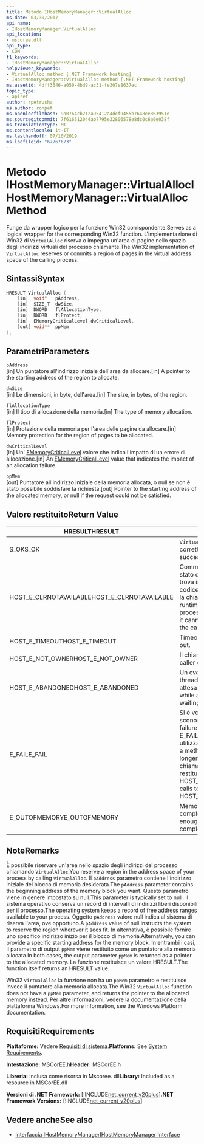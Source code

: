 ```yaml
---
title: Metodo IHostMemoryManager::VirtualAlloc
ms.date: 03/30/2017
api_name:
- IHostMemoryManager.VirtualAlloc
api_location:
- mscoree.dll
api_type:
- COM
f1_keywords:
- IHostMemoryManager::VirtualAlloc
helpviewer_keywords:
- VirtualAlloc method [.NET Framework hosting]
- IHostMemoryManager::VirtualAlloc method [.NET Framework hosting]
ms.assetid: 4dff3646-a050-4bd9-ac31-fe307e8637ec
topic_type:
- apiref
author: rpetrusha
ms.author: ronpet
ms.openlocfilehash: 9a0764cb212a95412a4dcf9455b7648ee863951e
ms.sourcegitcommit: 7f616512044ab7795e32806578e8dc0c6a0e038f
ms.translationtype: MT
ms.contentlocale: it-IT
ms.lasthandoff: 07/10/2019
ms.locfileid: "67767673"
---
```

# <a name="ihostmemorymanagervirtualalloc-method"></a><span data-ttu-id="1c190-102">Metodo IHostMemoryManager::VirtualAlloc</span><span class="sxs-lookup"><span data-stu-id="1c190-102">IHostMemoryManager::VirtualAlloc Method</span></span>
<span data-ttu-id="1c190-103">Funge da wrapper logico per la funzione Win32 corrispondente.</span><span class="sxs-lookup"><span data-stu-id="1c190-103">Serves as a logical wrapper for the corresponding Win32 function.</span></span> <span data-ttu-id="1c190-104">L'implementazione di Win32 di `VirtualAlloc` riserva o impegna un'area di pagine nello spazio degli indirizzi virtuali del processo chiamante.</span><span class="sxs-lookup"><span data-stu-id="1c190-104">The Win32 implementation of `VirtualAlloc` reserves or commits a region of pages in the virtual address space of the calling process.</span></span>  
  
## <a name="syntax"></a><span data-ttu-id="1c190-105">Sintassi</span><span class="sxs-lookup"><span data-stu-id="1c190-105">Syntax</span></span>  
  
```cpp  
HRESULT VirtualAlloc (  
    [in]  void*   pAddress,  
    [in]  SIZE_T  dwSize,  
    [in]  DWORD   flAllocationType,  
    [in]  DWORD   flProtect,  
    [in]  EMemoryCriticalLevel dwCriticalLevel,  
    [out] void**  ppMem  
);  
```  
  
## <a name="parameters"></a><span data-ttu-id="1c190-106">Parametri</span><span class="sxs-lookup"><span data-stu-id="1c190-106">Parameters</span></span>  
 `pAddress`  
 <span data-ttu-id="1c190-107">[in] Un puntatore all'indirizzo iniziale dell'area da allocare.</span><span class="sxs-lookup"><span data-stu-id="1c190-107">[in] A pointer to the starting address of the region to allocate.</span></span>  
  
 `dwSize`  
 <span data-ttu-id="1c190-108">[in] Le dimensioni, in byte, dell'area.</span><span class="sxs-lookup"><span data-stu-id="1c190-108">[in] The size, in bytes, of the region.</span></span>  
  
 `flAllocationType`  
 <span data-ttu-id="1c190-109">[in] Il tipo di allocazione della memoria.</span><span class="sxs-lookup"><span data-stu-id="1c190-109">[in] The type of memory allocation.</span></span>  
  
 `flProtect`  
 <span data-ttu-id="1c190-110">[in] Protezione della memoria per l'area delle pagine da allocare.</span><span class="sxs-lookup"><span data-stu-id="1c190-110">[in] Memory protection for the region of pages to be allocated.</span></span>  
  
 `dwCriticalLevel`  
 <span data-ttu-id="1c190-111">[in] Un' [EMemoryCriticalLevel](../../../../docs/framework/unmanaged-api/hosting/ememorycriticallevel-enumeration.md) valore che indica l'impatto di un errore di allocazione.</span><span class="sxs-lookup"><span data-stu-id="1c190-111">[in] An [EMemoryCriticalLevel](../../../../docs/framework/unmanaged-api/hosting/ememorycriticallevel-enumeration.md) value that indicates the impact of an allocation failure.</span></span>  
  
 `ppMem`  
 <span data-ttu-id="1c190-112">[out] Puntatore all'indirizzo iniziale della memoria allocata, o null se non è stato possibile soddisfare la richiesta.</span><span class="sxs-lookup"><span data-stu-id="1c190-112">[out] Pointer to the starting address of the allocated memory, or null if the request could not be satisfied.</span></span>  
  
## <a name="return-value"></a><span data-ttu-id="1c190-113">Valore restituito</span><span class="sxs-lookup"><span data-stu-id="1c190-113">Return Value</span></span>  
  
|<span data-ttu-id="1c190-114">HRESULT</span><span class="sxs-lookup"><span data-stu-id="1c190-114">HRESULT</span></span>|<span data-ttu-id="1c190-115">Descrizione</span><span class="sxs-lookup"><span data-stu-id="1c190-115">Description</span></span>|  
|-------------|-----------------|  
|<span data-ttu-id="1c190-116">S_OK</span><span class="sxs-lookup"><span data-stu-id="1c190-116">S_OK</span></span>|<span data-ttu-id="1c190-117">`VirtualAlloc` stato restituito correttamente.</span><span class="sxs-lookup"><span data-stu-id="1c190-117">`VirtualAlloc` returned successfully.</span></span>|  
|<span data-ttu-id="1c190-118">HOST_E_CLRNOTAVAILABLE</span><span class="sxs-lookup"><span data-stu-id="1c190-118">HOST_E_CLRNOTAVAILABLE</span></span>|<span data-ttu-id="1c190-119">Common language runtime (CLR) non è stato caricato in un processo oppure si trova in uno stato in cui non può eseguire codice gestito o elaborare correttamente la chiamata.</span><span class="sxs-lookup"><span data-stu-id="1c190-119">The common language runtime (CLR) has not been loaded into a process, or the CLR is in a state in which it cannot run managed code or process the call successfully.</span></span>|  
|<span data-ttu-id="1c190-120">HOST_E_TIMEOUT</span><span class="sxs-lookup"><span data-stu-id="1c190-120">HOST_E_TIMEOUT</span></span>|<span data-ttu-id="1c190-121">Timeout della chiamata.</span><span class="sxs-lookup"><span data-stu-id="1c190-121">The call timed out.</span></span>|  
|<span data-ttu-id="1c190-122">HOST_E_NOT_OWNER</span><span class="sxs-lookup"><span data-stu-id="1c190-122">HOST_E_NOT_OWNER</span></span>|<span data-ttu-id="1c190-123">Il chiamante non possiede il blocco.</span><span class="sxs-lookup"><span data-stu-id="1c190-123">The caller does not own the lock.</span></span>|  
|<span data-ttu-id="1c190-124">HOST_E_ABANDONED</span><span class="sxs-lookup"><span data-stu-id="1c190-124">HOST_E_ABANDONED</span></span>|<span data-ttu-id="1c190-125">Un evento è stato annullato durante un thread bloccato o fiber è rimasta in attesa su di esso.</span><span class="sxs-lookup"><span data-stu-id="1c190-125">An event was canceled while a blocked thread or fiber was waiting on it.</span></span>|  
|<span data-ttu-id="1c190-126">E_FAIL</span><span class="sxs-lookup"><span data-stu-id="1c190-126">E_FAIL</span></span>|<span data-ttu-id="1c190-127">Si è verificato un errore irreversibile sconosciuto.</span><span class="sxs-lookup"><span data-stu-id="1c190-127">An unknown catastrophic failure occurred.</span></span> <span data-ttu-id="1c190-128">Quando un metodo di E_FAIL viene restituito, CLR non è più utilizzabile all'interno del processo.</span><span class="sxs-lookup"><span data-stu-id="1c190-128">When a method returns E_FAIL, the CLR is no longer usable within the process.</span></span> <span data-ttu-id="1c190-129">Le chiamate successive ai metodi di hosting restituiranno HOST_E_CLRNOTAVAILABLE.</span><span class="sxs-lookup"><span data-stu-id="1c190-129">Subsequent calls to hosting methods return HOST_E_CLRNOTAVAILABLE.</span></span>|  
|<span data-ttu-id="1c190-130">E_OUTOFMEMORY</span><span class="sxs-lookup"><span data-stu-id="1c190-130">E_OUTOFMEMORY</span></span>|<span data-ttu-id="1c190-131">Memoria insufficiente era disponibile per completare la richiesta di allocazione</span><span class="sxs-lookup"><span data-stu-id="1c190-131">Not enough memory was available to complete the allocation request</span></span>|  
  
## <a name="remarks"></a><span data-ttu-id="1c190-132">Note</span><span class="sxs-lookup"><span data-stu-id="1c190-132">Remarks</span></span>  
 <span data-ttu-id="1c190-133">È possibile riservare un'area nello spazio degli indirizzi del processo chiamando `VirtualAlloc`.</span><span class="sxs-lookup"><span data-stu-id="1c190-133">You reserve a region in the address space of your process by calling `VirtualAlloc`.</span></span> <span data-ttu-id="1c190-134">Il `pAddress` parametro contiene l'indirizzo iniziale del blocco di memoria desiderata.</span><span class="sxs-lookup"><span data-stu-id="1c190-134">The `pAddress` parameter contains the beginning address of the memory block you want.</span></span> <span data-ttu-id="1c190-135">Questo parametro viene in genere impostato su null.</span><span class="sxs-lookup"><span data-stu-id="1c190-135">This parameter is typically set to null.</span></span> <span data-ttu-id="1c190-136">Il sistema operativo conserva un record di intervalli di indirizzi liberi disponibili per il processo.</span><span class="sxs-lookup"><span data-stu-id="1c190-136">The operating system keeps a record of free address ranges available to your process.</span></span> <span data-ttu-id="1c190-137">Oggetto `pAddress` valore null indica al sistema di riserva l'area, ove opportuno.</span><span class="sxs-lookup"><span data-stu-id="1c190-137">A `pAddress` value of null instructs the system to reserve the region wherever it sees fit.</span></span> <span data-ttu-id="1c190-138">In alternativa, è possibile fornire uno specifico indirizzo inizio per il blocco di memoria.</span><span class="sxs-lookup"><span data-stu-id="1c190-138">Alternatively, you can provide a specific starting address for the memory block.</span></span> <span data-ttu-id="1c190-139">In entrambi i casi, il parametro di output `ppMem` viene restituito come un puntatore alla memoria allocata.</span><span class="sxs-lookup"><span data-stu-id="1c190-139">In both cases, the output parameter `ppMem` is returned as a pointer to the allocated memory.</span></span> <span data-ttu-id="1c190-140">La funzione restituisce un valore HRESULT.</span><span class="sxs-lookup"><span data-stu-id="1c190-140">The function itself returns an HRESULT value.</span></span>  
  
 <span data-ttu-id="1c190-141">Win32 `VirtualAlloc` la funzione non ha un `ppMem` parametro e restituisce invece il puntatore alla memoria allocata.</span><span class="sxs-lookup"><span data-stu-id="1c190-141">The Win32 `VirtualAlloc` function does not have a `ppMem` parameter, and returns the pointer to the allocated memory instead.</span></span> <span data-ttu-id="1c190-142">Per altre informazioni, vedere la documentazione della piattaforma Windows.</span><span class="sxs-lookup"><span data-stu-id="1c190-142">For more information, see the Windows Platform documentation.</span></span>  
  
## <a name="requirements"></a><span data-ttu-id="1c190-143">Requisiti</span><span class="sxs-lookup"><span data-stu-id="1c190-143">Requirements</span></span>  
 <span data-ttu-id="1c190-144">**Piattaforme:** Vedere [Requisiti di sistema](../../../../docs/framework/get-started/system-requirements.md).</span><span class="sxs-lookup"><span data-stu-id="1c190-144">**Platforms:** See [System Requirements](../../../../docs/framework/get-started/system-requirements.md).</span></span>  
  
 <span data-ttu-id="1c190-145">**Intestazione:** MSCorEE.h</span><span class="sxs-lookup"><span data-stu-id="1c190-145">**Header:** MSCorEE.h</span></span>  
  
 <span data-ttu-id="1c190-146">**Libreria:** Inclusa come risorsa in Mscoree. dll</span><span class="sxs-lookup"><span data-stu-id="1c190-146">**Library:** Included as a resource in MSCorEE.dll</span></span>  
  
 <span data-ttu-id="1c190-147">**Versioni di .NET Framework:** [!INCLUDE[net_current_v20plus](../../../../includes/net-current-v20plus-md.md)]</span><span class="sxs-lookup"><span data-stu-id="1c190-147">**.NET Framework Versions:** [!INCLUDE[net_current_v20plus](../../../../includes/net-current-v20plus-md.md)]</span></span>  
  
## <a name="see-also"></a><span data-ttu-id="1c190-148">Vedere anche</span><span class="sxs-lookup"><span data-stu-id="1c190-148">See also</span></span>

- [<span data-ttu-id="1c190-149">Interfaccia IHostMemoryManager</span><span class="sxs-lookup"><span data-stu-id="1c190-149">IHostMemoryManager Interface</span></span>](../../../../docs/framework/unmanaged-api/hosting/ihostmemorymanager-interface.md)
